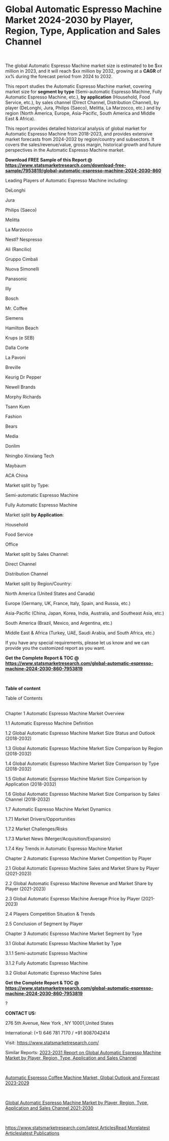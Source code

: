 <h1>Global Automatic Espresso Machine Market 2024-2030 by Player, Region, Type, Application and Sales Channel</h1><br/><p>The global Automatic Espresso Machine market size is estimated to be $xx million in 2023, and it will reach $xx million by 2032, growing at a <strong>CAGR</strong> of xx% during the forecast period from 2024 to 2032.</p>
 
 
 
 <p>This report studies the Automatic Espresso Machine market, covering market size for <strong>segment by type</strong> (Semi-automatic Espresso Machine, Fully Automatic Espresso Machine, etc.), <strong>by application</strong> (Household, Food Service, etc.), by sales channel (Direct Channel, Distribution Channel), by player (DeLonghi, Jura, Philips (Saeco), Melitta, La Marzocco, etc.) and by region (North America, Europe, Asia-Pacific, South America and Middle East & Africa).</p>
 
 
 
 <p>This report provides detailed historical analysis of global market for Automatic Espresso Machine from 2018-2023, and provides extensive market forecasts from 2024-2032 by region/country and subsectors. It covers the sales/revenue/value, gross margin, historical growth and future perspectives in the Automatic Espresso Machine market.</p>
 
 
 
 <p><strong>Download FREE Sample of this Report @ <a href="https://www.statsmarketresearch.com/download-free-sample/7953819/global-automatic-espresso-machine-2024-2030-860">https://www.statsmarketresearch.com/download-free-sample/7953819/global-automatic-espresso-machine-2024-2030-860</a></strong></p>
 
 
 
 <p>Leading Players of Automatic Espresso Machine including:</p>
 
 
 
 <p>DeLonghi</p>
 
 
 
 <p>Jura</p>
 
 
 
 <p>Philips (Saeco)</p>
 
 
 
 <p>Melitta</p>
 
 
 
 <p>La Marzocco</p>
 
 
 
 <p>Nestl? Nespresso</p>
 
 
 
 <p>Ali (Rancilio)</p>
 
 
 
 <p>Gruppo Cimbali</p>
 
 
 
 <p>Nuova Simonelli</p>
 
 
 
 <p>Panasonic</p>
 
 
 
 <p>Illy</p>
 
 
 
 <p>Bosch</p>
 
 
 
 <p>Mr. Coffee</p>
 
 
 
 <p>Siemens</p>
 
 
 
 <p>Hamilton Beach</p>
 
 
 
 <p>Krups (e SEB)</p>
 
 
 
 <p>Dalla Corte</p>
 
 
 
 <p>La Pavoni</p>
 
 
 
 <p>Breville</p>
 
 
 
 <p>Keurig Dr Pepper</p>
 
 
 
 <p>Newell Brands</p>
 
 
 
 <p>Morphy Richards</p>
 
 
 
 <p>Tsann Kuen</p>
 
 
 
 <p>Fashion</p>
 
 
 
 <p>Bears</p>
 
 
 
 <p>Media</p>
 
 
 
 <p>Donlim</p>
 
 
 
 <p>Nningbo Xinxiang Tech</p>
 
 
 
 <p>Maybaum</p>
 
 
 
 <p>ACA China</p>
 
 
 
 <p>Market split by Type:</p>
 
 
 
 <p>Semi-automatic Espresso Machine</p>
 
 
 
 <p>Fully Automatic Espresso Machine</p>
 
 
 
 <p>Market split <strong>by Application</strong>:</p>
 
 
 
 <p>Household</p>
 
 
 
 <p>Food Service</p>
 
 
 
 <p>Office</p>
 
 
 
 <p>Market split by Sales Channel:</p>
 
 
 
 <p>Direct Channel</p>
 
 
 
 <p>Distribution Channel</p>
 
 
 
 <p>Market split by Region/Country:</p>
 
 
 
 <p>North America (United States and Canada)</p>
 
 
 
 <p>Europe (Germany, UK, France, Italy, Spain, and Russia, etc.)</p>
 
 
 
 <p>Asia-Pacific (China, Japan, Korea, India, Australia, and Southeast Asia, etc.)</p>
 
 
 
 <p>South America (Brazil, Mexico, and Argentina, etc.)</p>
 
 
 
 <p>Middle East & Africa (Turkey, UAE, Saudi Arabia, and South Africa, etc.)</p>
 
 
 
 <p>If you have any special requirements, please let us know and we can provide you the customized report as you want.</p>
 
 
 
 <div><b>Get the Complete Report & TOC @ <a href="https://www.statsmarketresearch.com/global-automatic-espresso-machine-2024-2030-860-7953819">https://www.statsmarketresearch.com/global-automatic-espresso-machine-2024-2030-860-7953819</a></b></div>
 
 
 
 <p><br />
 
 <b>Table of content</b></p>
 
 
 
 <p>Table of Contents<br />
 
 <br />
 
 Chapter 1 Automatic Espresso Machine Market Overview<br />
 
 1.1 Automatic Espresso Machine Definition<br />
 
 1.2 Global Automatic Espresso Machine Market Size Status and Outlook (2018-2032)<br />
 
 1.3 Global Automatic Espresso Machine Market Size Comparison by Region (2018-2032)<br />
 
 1.4 Global Automatic Espresso Machine Market Size Comparison by Type (2018-2032)<br />
 
 1.5 Global Automatic Espresso Machine Market Size Comparison by Application (2018-2032)<br />
 
 1.6 Global Automatic Espresso Machine Market Size Comparison by Sales Channel (2018-2032)<br />
 
 1.7 Automatic Espresso Machine Market Dynamics<br />
 
 1.7.1 Market Drivers/Opportunities<br />
 
 1.7.2 Market Challenges/Risks<br />
 
 1.7.3 Market News (Merger/Acquisition/Expansion)<br />
 
 1.7.4 Key Trends in Automatic Espresso Machine Market<br />
 
 Chapter 2 Automatic Espresso Machine Market Competition by Player<br />
 
 2.1 Global Automatic Espresso Machine Sales and Market Share by Player (2021-2023)<br />
 
 2.2 Global Automatic Espresso Machine Revenue and Market Share by Player (2021-2023)<br />
 
 2.3 Global Automatic Espresso Machine Average Price by Player (2021-2023)<br />
 
 2.4 Players Competition Situation & Trends<br />
 
 2.5 Conclusion of Segment by Player<br />
 
 Chapter 3 Automatic Espresso Machine Market Segment by Type<br />
 
 3.1 Global Automatic Espresso Machine Market by Type<br />
 
 3.1.1 Semi-automatic Espresso Machine<br />
 
 3.1.2 Fully Automatic Espresso Machine<br />
 
 3.2 Global Automatic Espresso Machine Sales</p>
 
 
 
 <div><b>Get the Complete Report & TOC @ <a href="https://www.statsmarketresearch.com/global-automatic-espresso-machine-2024-2030-860-7953819">https://www.statsmarketresearch.com/global-automatic-espresso-machine-2024-2030-860-7953819</a></b></div>
 
 
 
 <p>? </p>
 
 
 
 <p><b>CONTACT US:</b><br />
 
 276 5th Avenue, New York , NY 10001,United States<br />
 
 International: (+1) 646 781 7170 / +91 8087042414<br />
 
 Visit: <a href="https://www.statsmarketresearch.com/">https://www.statsmarketresearch.com/</a><br />
 
 Similar Reports: <a href="https://www.statsmarketresearch.com/global-automatic-espresso-machine-2024-2030-860-7953819">2023-2031 Report on Global Automatic Espresso Machine Market by Player, Region, Type, Application and Sales Channel</a><br />
 
 <br />
 
 <a href="https://www.statsmarketresearch.com/global-automatic-espresso-machine-2024-2030-860-7953819">Automatic Espresso Coffee Machine Market, Global Outlook and Forecast 2023-2029</a><br />
 
 <br />
 
 <a href="https://www.statsmarketresearch.com/global-automatic-espresso-machine-2024-2030-860-7953819">Global Automatic Espresso Machine Market by Player, Region, Type, Application and Sales Channel 2021-2030</a><br />
 
 <br />
 
 <a href="https://gyeongbokgung.com">https://www.statsmarketresearch.com/</a><a href="https://hallyeomaritime.com">latest Articles</a><a href="https://jingwansa.com">Read More</a><a href="https://nguoiviet.jp/">latest Articles</a><a href="https://www.intelmarketresearch.com/">latest Publications</a></p>